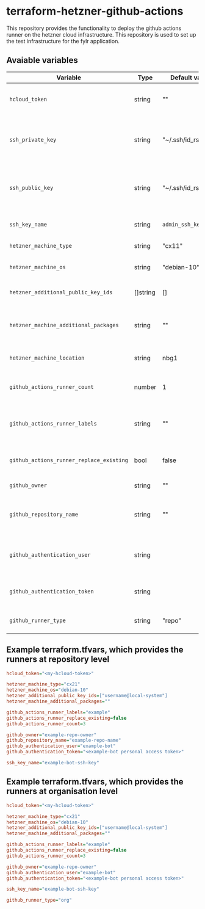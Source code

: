 # terraform-hetzner-github-actions

This repository provides the functionality to deploy the github actions runner on the hetzner cloud infrastructure. This repository is used to set up the test infrastructure for the fylr application.

## Avaiable variables

| Variable | Type | Default value | Description |
|----------|------|---------------|-------------|
| `hcloud_token` | string | "" | Defines the authentication token with which new machines are registered with the [hetzner cloud](https://www.hetzner.com/cloud). |
| `ssh_private_key` | string | "~/.ssh/id_rsa" | Defines the path to the location of the private key. The private key is used together with the public key to connect to the machine. |
| `ssh_public_key` | string | "~/.ssh/id_rsa.pub" | Defines the path to the location of the public key. The public key is used together with the private key to connect to the machine. |
| `ssh_key_name` | string | `admin_ssh_key` | Defines the name for the ssh key added to the hetzner cloud. |
| `hetzner_machine_type` | string | "cx11" | Sets the machine type to use. |
| `hetzner_machine_os` | string | "debian-10" | Defines the machine operating system to be installed. |
| `hetzner_additional_public_key_ids` | []string | [] | Adds public keys to the server that are already registered with hetzner |
| `hetzner_machine_additional_packages` | string | "" | Defines additional packages that must be installed on the machine. Each package name must be separated by a space ` `. |
| `hetzner_machine_location` | string | nbg1 | Specifies the location of the data center where the machine is to be deployed. |
| `github_actions_runner_count` | number | 1 | Defines the number of runners to be provided. This option is equal to Machines at hetzner. |
| `github_actions_runner_labels` | string | "" | Defines a list of labels used to identify the runners. The list is divided by separating the individual entries with `,`. |
| `github_actions_runner_replace_existing` | bool | false | Specifies whether to replace existing Github action runners with the same name. |
| `github_owner` | string | "" | Defines the organisation name or repository owner. |
| `github_repository_name` | string | "" | Sets the name of the repository. This option is only used if you use self-hosted Github runners at the repository level. |
| `github_authentication_user` | string | | Sets the user used for issuing new registration tokens. Ensure that the user has the appropriate permissions. |
| `github_authentication_token` | string | | Sets the personal access token for the configured user in the variable github_authentication_user. |
| `github_runner_type` | string | "repo" | Defines the github runner type. Available values are: repo, org |

## Example terraform.tfvars, which provides the runners at repository level

```ini
hcloud_token="<my-hcloud-token>"

hetzner_machine_type="cx21"
hetzner_machine_os="debian-10"
hetzner_additional_public_key_ids=["username@local-system"]
hetzner_machine_additional_packages=""

github_actions_runner_labels="example"
github_actions_runner_replace_existing=false
github_actions_runner_count=3

github_owner="example-repo-owner"
github_repository_name="example-repo-name"
github_authentication_user="example-bot"
github_authentication_token="<example-bot personal access token>"

ssh_key_name="example-bot-ssh-key"
```

## Example terraform.tfvars, which provides the runners at organisation level

```ini
hcloud_token="<my-hcloud-token>"

hetzner_machine_type="cx21"
hetzner_machine_os="debian-10"
hetzner_additional_public_key_ids=["username@local-system"]
hetzner_machine_additional_packages=""

github_actions_runner_labels="example"
github_actions_runner_replace_existing=false
github_actions_runner_count=3

github_owner="example-repo-owner"
github_authentication_user="example-bot"
github_authentication_token="<example-bot personal access token>"

ssh_key_name="example-bot-ssh-key"

github_runner_type="org"
```
